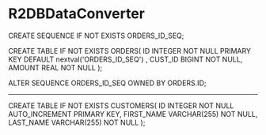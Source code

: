 # R2DBDataConverter


CREATE SEQUENCE IF NOT EXISTS ORDERS_ID_SEQ;

CREATE TABLE  IF NOT EXISTS ORDERS(
ID INTEGER NOT NULL PRIMARY KEY DEFAULT nextval('ORDERS_ID_SEQ') ,
CUST_ID BIGINT NOT NULL,
AMOUNT REAL NOT NULL
);

ALTER SEQUENCE ORDERS_ID_SEQ OWNED BY ORDERS.ID;

--------------------
CREATE TABLE IF NOT EXISTS CUSTOMERS(
	ID INTEGER NOT NULL AUTO_INCREMENT PRIMARY KEY,
	FIRST_NAME VARCHAR(255) NOT NULL,
	LAST_NAME VARCHAR(255) NOT NULL
);
